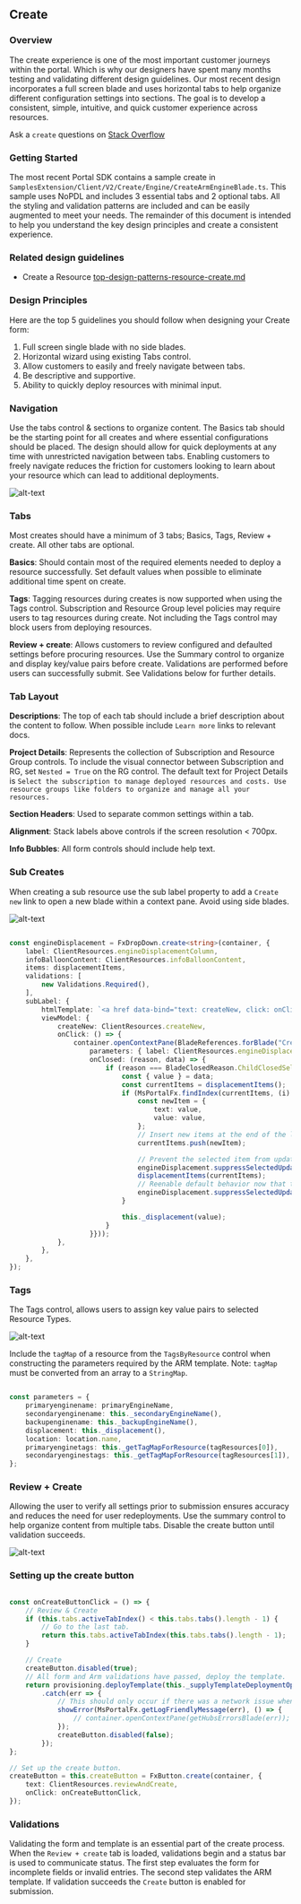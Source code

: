 <a name="create"></a>
## Create

<a name="create-overview"></a>
### Overview

The create experience is one of the most important customer journeys within the portal. Which is why our designers have spent many months testing and validating different design guidelines. Our most recent design incorporates a full screen blade and uses horizontal tabs to help organize different configuration settings into sections. The goal is to develop a consistent, simple, intuitive, and quick customer experience across resources.

Ask a `create` questions on [Stack Overflow](https://stackoverflow.microsoft.com/questions/tagged/ibiza-create)
	
<a name="create-getting-started"></a>
### Getting Started

The  most recent Portal SDK contains a sample create in `SamplesExtension/Client/V2/Create/Engine/CreateArmEngineBlade.ts`. This sample uses NoPDL and includes 3 essential tabs and 2 optional tabs. All the styling and validation patterns are included and can be easily augmented to meet your needs. The remainder of this document is intended to help you understand the key design principles and create a consistent experience.

<a name="create-related-design-guidelines"></a>
### Related design guidelines

-   Create a Resource [top-design-patterns-resource-create.md](top-design-patterns-resource-create.md)

<a name="create-design-principles"></a>
### Design Principles

Here are the top 5 guidelines you should follow when designing your Create form:

1. Full screen single blade with no side blades.
2. Horizontal wizard using existing Tabs control.
3. Allow customers to easily and freely navigate between tabs.
4. Be descriptive and supportive.
5. Ability to quickly deploy resources with minimal input.

<a name="create-navigation"></a>
### Navigation

Use the tabs control & sections to organize content. The Basics tab should be the starting point for all creates and where essential configurations should be placed. The design should allow for quick deployments at any time with unrestricted navigation between tabs. Enabling customers to freely navigate reduces the friction for customers looking to learn about your resource which can lead to additional deployments.

![alt-text](../media/top-extensions-create/Tabs.png "Create experience with Tabs")
	
<a name="create-tabs"></a>
### Tabs

Most creates should have a minimum of 3 tabs; Basics, Tags, Review + create.  All other tabs are optional.

**Basics**:  Should contain most of the required elements needed to deploy a resource successfully.   Set default values when possible to eliminate additional time spent on create.
	
**Tags**:  Tagging resources during creates is now supported when using the Tags control.  Subscription and Resource Group level policies may require users to tag resources during create.  Not including the Tags control may block users from deploying resources.
	
**Review + create**:   Allows customers to review configured and defaulted settings before procuring resources.  Use the Summary control to organize and display key/value pairs before create.  Validations are performed before users can successfully submit.  See Validations below for further details.

<a name="create-tab-layout"></a>
### Tab Layout

**Descriptions**: The top of each tab should include a brief description about the content to follow. When possible include `Learn more` links to relevant docs.

**Project Details**: Represents the collection of Subscription and Resource Group controls.  To include the visual connector between Subscription and RG, set `Nested = True` on the RG control.  The default text for Project Details is `Select the subscription to manage deployed resources and costs. Use resource groups like folders to organize and manage all your resources.`

**Section Headers**: Used to separate common settings within a tab.

**Alignment**: Stack labels above controls if the screen resolution < 700px.
	
**Info Bubbles**: All form controls should include help text.
	
<a name="create-sub-creates"></a>
### Sub Creates

When creating a sub resource use the sub label property to add a `Create new` link to open a new blade within a context pane.   Avoid using side blades.

![alt-text](../media/top-extensions-create/SubCreates.png "Sub-create experience")

```typescript

const engineDisplacement = FxDropDown.create<string>(container, {
    label: ClientResources.engineDisplacementColumn,
    infoBalloonContent: ClientResources.infoBalloonContent,
    items: displacementItems,
    validations: [
        new Validations.Required(),
    ],
    subLabel: {
        htmlTemplate: `<a href data-bind="text: createNew, click: onClick"></a>`,
        viewModel: {
            createNew: ClientResources.createNew,
            onClick: () => {
                container.openContextPane(BladeReferences.forBlade("CreateDisplacementItemBlade").createReference({
                    parameters: { label: ClientResources.engineDisplacementColumn },
                    onClosed: (reason, data) => {
                        if (reason === BladeClosedReason.ChildClosedSelf) {
                            const { value } = data;
                            const currentItems = displacementItems();
                            if (MsPortalFx.findIndex(currentItems, (i) => (<string>ko.unwrap(i.text)).localeCompareIgnoreCase(value) === 0) === -1) {
                                const newItem = {
                                    text: value,
                                    value: value,
                                };
                                // Insert new items at the end of the list.
                                currentItems.push(newItem);

                                // Prevent the selected item from updating when the items in the dropdown are changed manually.
                                engineDisplacement.suppressSelectedUpdate(true);
                                displacementItems(currentItems);
                                // Reenable default behavior now that the items have been updated.
                                engineDisplacement.suppressSelectedUpdate(false);
                            }

                            this._displacement(value);
                        }
                    }}));
            },
        },
    },
});

```

<a name="create-tags"></a>
### Tags

The Tags control, allows users to assign key value pairs to selected Resource Types.	

![alt-text](../media/top-extensions-create/Tags.png "Tags control")

Include the `tagMap` of a resource from the `TagsByResource` control when constructing the parameters required by the ARM template.  Note: `tagMap` must be converted from an array to a `StringMap`.
	
```typescript

const parameters = {
    primaryenginename: primaryEngineName,
    secondaryenginename: this._secondaryEngineName(),
    backupenginename: this._backupEngineName(),
    displacement: this._displacement(),
    location: location.name,
    primaryenginetags: this._getTagMapForResource(tagResources[0]),
    secondaryenginestags: this._getTagMapForResource(tagResources[1]),
};

```

<a name="create-review-create"></a>
### Review + Create

Allowing the user to verify all settings prior to submission ensures accuracy and reduces the need for user redeployments.  Use the summary control to help organize content from multiple tabs.  Disable the create button until validation succeeds.

![alt-text](../media/top-extensions-create/Review.png "Review + Create")

<a name="create-setting-up-the-create-button"></a>
### Setting up the create button
	
```typescript

const onCreateButtonClick = () => {
    // Review & Create
    if (this.tabs.activeTabIndex() < this.tabs.tabs().length - 1) {
        // Go to the last tab.
        return this.tabs.activeTabIndex(this.tabs.tabs().length - 1);
    }

    // Create
    createButton.disabled(true);
    // All form and Arm validations have passed, deploy the template.
    return provisioning.deployTemplate(this._supplyTemplateDeploymentOptions())
        .catch(err => {
            // This should only occur if there was a network issue when trying to call ARM, since validation has already succeeded.
            showError(MsPortalFx.getLogFriendlyMessage(err), () => {
                // container.openContextPane(getHubsErrorsBlade(err)); // #2618165 saarmstr: [Create SDK] Create new API for retrieving the correct ARM Errors blade reference from Hubs
            });
            createButton.disabled(false);
        });
};

// Set up the create button.
createButton = this.createButton = FxButton.create(container, {
    text: ClientResources.reviewAndCreate,
    onClick: onCreateButtonClick,
});

```

<a name="create-validations"></a>
### Validations

Validating the form and template is an essential part of the create process.  When the `Review + create` tab is loaded, validations begin and a status bar is used to communicate status. The first step evaluates the form for incomplete fields or invalid entries.  The second step validates the ARM template. If validation succeeds the `Create` button is enabled for submission.